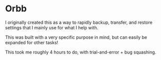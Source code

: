 # Orbb

I originally created this as a way to rapidly backup, transfer, and restore settings that I mainly use for what I help with.

This was built with a very specific purpose in mind, but can easily be expanded for other tasks!

This took me roughly 4 hours to do, with trial-and-error + bug squashing.
